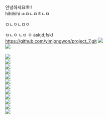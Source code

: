 안녕하세요!!!!!  <br>
hihihihi
ㄶㅁㄴㅁㅎㄴㅁ

ㅁㄴㅇㄴㅁㅇ

ㅁㄴㅇ
ㄴㅁ
ㅇ
askjd;fskl<br>
https://github.com/yimjongwon/project_7.git
  <img src="https://img.shields.io/badge/java-007396?style=flat-square&logo=java&logoColor=white"/><br>       <!-- 자바 -->
  <img src="https://img.shields.io/badge/python-3776AB?style=flat-square&logo=python&logoColor=white"/><br>             <!-- 파이썬 -->        
  <img src="https://img.shields.io/badge/html5-E34F26?style=flat-square&logo=html5&logoColor=white"/><br>    <!-- HTML -->
  <img src="https://img.shields.io/badge/css-1572B6?style=flat-square&logo=css3&logoColor=white"/><br>          <!-- CSS -->
  <img src="https://img.shields.io/badge/Javascript-ffb13b?style=flat-square&logo=javascript&logoColor=white"/><br>    <!-- 자바스크립트 -->
  <img src="https://img.shields.io/badge/mysql-4479A1?style=flat-square&logo=mysql&logoColor=white"/><br>
  <img src="https://img.shields.io/badge/sqlite-4169E1?style=flat-square&logo=sqlite&logoColor=white"/><br>
  <img src="https://img.shields.io/badge/spring-6DB33F?style=flat-square&logo=spring&logoColor=white"/><br>         <!-- 스프링 -->
  <img src="https://img.shields.io/badge/SpringBoot-6DB33F?style=flat-square&logo=SpringBoot&logoColor=white"/><br>     <!-- 스프링부트 -->
  <img src="https://img.shields.io/badge/linux-FCC624?style=flat-square&logo=linux&logoColor=black"/><br>       <!-- 리눅스 -->
  <img src="https://img.shields.io/badge/amazonaws-232F3E?style=flat-square&logo=amazonaws&logoColor=white"/><br>  <!-- AWS -->
  <img src="https://img.shields.io/badge/apache tomcat-F8DC75?style=flat-square&logo=apachetomcat&logoColor=white"/><br> <!-- 아파치 -->
  <img src="https://img.shields.io/badge/github-181717?style=flat-square&logo=github&logoColor=white"><br>           <!-- 깃헙 -->
  <img src="https://img.shields.io/badge/git-F05032?style=flat-square&logo=git&logoColor=white"><br>           <!-- 깃 -->
